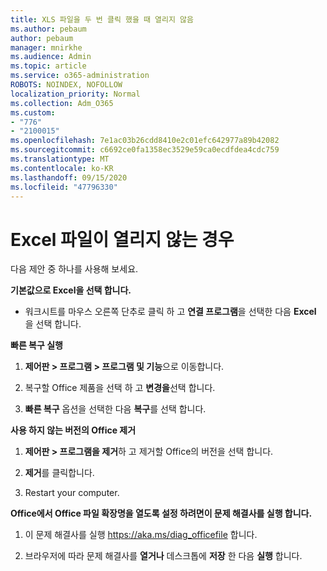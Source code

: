 ```yaml
---
title: XLS 파일을 두 번 클릭 했을 때 열리지 않음
ms.author: pebaum
author: pebaum
manager: mnirkhe
ms.audience: Admin
ms.topic: article
ms.service: o365-administration
ROBOTS: NOINDEX, NOFOLLOW
localization_priority: Normal
ms.collection: Adm_O365
ms.custom:
- "776"
- "2100015"
ms.openlocfilehash: 7e1ac03b26cdd8410e2c01efc642977a89b42082
ms.sourcegitcommit: c6692ce0fa1358ec3529e59ca0ecdfdea4cdc759
ms.translationtype: MT
ms.contentlocale: ko-KR
ms.lasthandoff: 09/15/2020
ms.locfileid: "47796330"
---
```

# <a name="excel-file-doesnt-open"></a>Excel 파일이 열리지 않는 경우

다음 제안 중 하나를 사용해 보세요.

**기본값으로 Excel을 선택 합니다.**

* 워크시트를 마우스 오른쪽 단추로 클릭 하 고 **연결 프로그램**을 선택한 다음 **Excel** 을 선택 합니다.

**빠른 복구 실행**

1. **제어판 > 프로그램 > 프로그램 및 기능**으로 이동합니다.

2. 복구할 Office 제품을 선택 하 고 **변경을**선택 합니다.

3. **빠른 복구** 옵션을 선택한 다음 **복구**를 선택 합니다.

**사용 하지 않는 버전의 Office 제거**

1. **제어판 > 프로그램을 제거**하 고 제거할 Office의 버전을 선택 합니다.

2. **제거**를 클릭합니다.

3. Restart your computer.

**Office에서 Office 파일 확장명을 열도록 설정 하려면이 문제 해결사를 실행 합니다.**

1. 이 문제 해결사를 실행 https://aka.ms/diag_officefile 합니다.

2. 브라우저에 따라 문제 해결사를 **열거나** 데스크톱에 **저장** 한 다음 **실행** 합니다.
